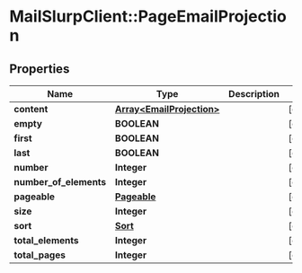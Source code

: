# MailSlurpClient::PageEmailProjection

## Properties
Name | Type | Description | Notes
------------ | ------------- | ------------- | -------------
**content** | [**Array&lt;EmailProjection&gt;**](EmailProjection.md) |  | [optional] 
**empty** | **BOOLEAN** |  | [optional] 
**first** | **BOOLEAN** |  | [optional] 
**last** | **BOOLEAN** |  | [optional] 
**number** | **Integer** |  | [optional] 
**number_of_elements** | **Integer** |  | [optional] 
**pageable** | [**Pageable**](Pageable.md) |  | [optional] 
**size** | **Integer** |  | [optional] 
**sort** | [**Sort**](Sort.md) |  | [optional] 
**total_elements** | **Integer** |  | [optional] 
**total_pages** | **Integer** |  | [optional] 


